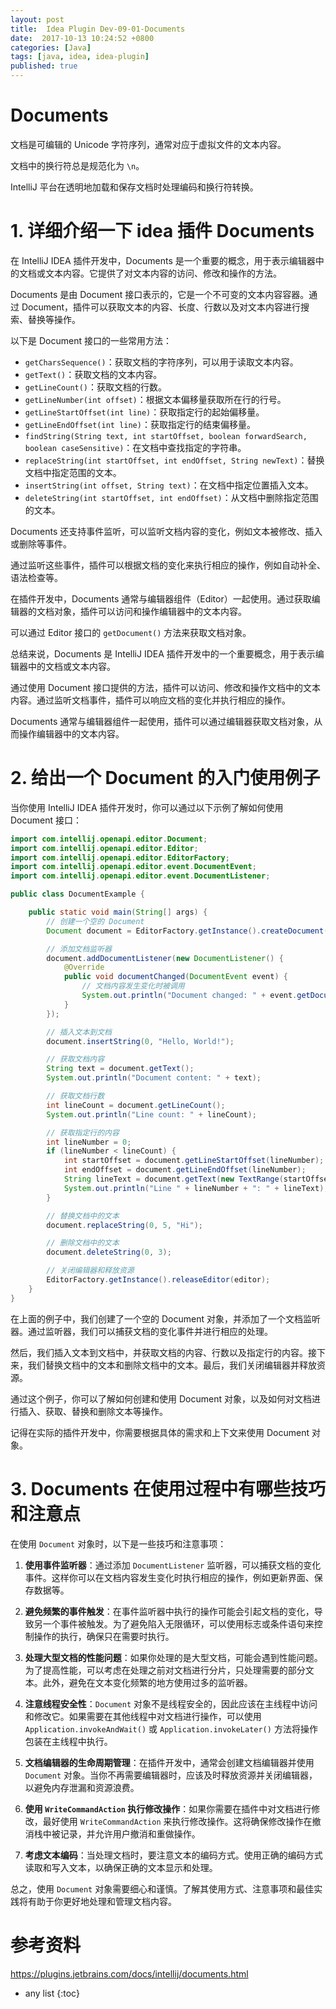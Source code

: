```yaml
---
layout: post
title:  Idea Plugin Dev-09-01-Documents
date:  2017-10-13 10:24:52 +0800
categories: [Java]
tags: [java, idea, idea-plugin]
published: true
---
```


# Documents

文档是可编辑的 Unicode 字符序列，通常对应于虚拟文件的文本内容。

文档中的换行符总是规范化为 `\n`。 

IntelliJ 平台在透明地加载和保存文档时处理编码和换行符转换。

# 1. 详细介绍一下 idea 插件 Documents

在 IntelliJ IDEA 插件开发中，Documents 是一个重要的概念，用于表示编辑器中的文档或文本内容。它提供了对文本内容的访问、修改和操作的方法。

Documents 是由 Document 接口表示的，它是一个不可变的文本内容容器。通过 Document，插件可以获取文本的内容、长度、行数以及对文本内容进行搜索、替换等操作。

以下是 Document 接口的一些常用方法：

- `getCharsSequence()`：获取文档的字符序列，可以用于读取文本内容。
- `getText()`：获取文档的文本内容。
- `getLineCount()`：获取文档的行数。
- `getLineNumber(int offset)`：根据文本偏移量获取所在行的行号。
- `getLineStartOffset(int line)`：获取指定行的起始偏移量。
- `getLineEndOffset(int line)`：获取指定行的结束偏移量。
- `findString(String text, int startOffset, boolean forwardSearch, boolean caseSensitive)`：在文档中查找指定的字符串。
- `replaceString(int startOffset, int endOffset, String newText)`：替换文档中指定范围的文本。
- `insertString(int offset, String text)`：在文档中指定位置插入文本。
- `deleteString(int startOffset, int endOffset)`：从文档中删除指定范围的文本。

Documents 还支持事件监听，可以监听文档内容的变化，例如文本被修改、插入或删除等事件。

通过监听这些事件，插件可以根据文档的变化来执行相应的操作，例如自动补全、语法检查等。

在插件开发中，Documents 通常与编辑器组件（Editor）一起使用。通过获取编辑器的文档对象，插件可以访问和操作编辑器中的文本内容。

可以通过 Editor 接口的 `getDocument()` 方法来获取文档对象。

总结来说，Documents 是 IntelliJ IDEA 插件开发中的一个重要概念，用于表示编辑器中的文档或文本内容。

通过使用 Document 接口提供的方法，插件可以访问、修改和操作文档中的文本内容。通过监听文档事件，插件可以响应文档的变化并执行相应的操作。 

Documents 通常与编辑器组件一起使用，插件可以通过编辑器获取文档对象，从而操作编辑器中的文本内容。

# 2. 给出一个 Document 的入门使用例子

当你使用 IntelliJ IDEA 插件开发时，你可以通过以下示例了解如何使用 Document 接口：

```java
import com.intellij.openapi.editor.Document;
import com.intellij.openapi.editor.Editor;
import com.intellij.openapi.editor.EditorFactory;
import com.intellij.openapi.editor.event.DocumentEvent;
import com.intellij.openapi.editor.event.DocumentListener;

public class DocumentExample {

    public static void main(String[] args) {
        // 创建一个空的 Document
        Document document = EditorFactory.getInstance().createDocument("");

        // 添加文档监听器
        document.addDocumentListener(new DocumentListener() {
            @Override
            public void documentChanged(DocumentEvent event) {
                // 文档内容发生变化时被调用
                System.out.println("Document changed: " + event.getDocument().getText());
            }
        });

        // 插入文本到文档
        document.insertString(0, "Hello, World!");

        // 获取文档内容
        String text = document.getText();
        System.out.println("Document content: " + text);

        // 获取文档行数
        int lineCount = document.getLineCount();
        System.out.println("Line count: " + lineCount);

        // 获取指定行的内容
        int lineNumber = 0;
        if (lineNumber < lineCount) {
            int startOffset = document.getLineStartOffset(lineNumber);
            int endOffset = document.getLineEndOffset(lineNumber);
            String lineText = document.getText(new TextRange(startOffset, endOffset));
            System.out.println("Line " + lineNumber + ": " + lineText);
        }

        // 替换文档中的文本
        document.replaceString(0, 5, "Hi");

        // 删除文档中的文本
        document.deleteString(0, 3);

        // 关闭编辑器和释放资源
        EditorFactory.getInstance().releaseEditor(editor);
    }
}
```

在上面的例子中，我们创建了一个空的 Document 对象，并添加了一个文档监听器。通过监听器，我们可以捕获文档的变化事件并进行相应的处理。

然后，我们插入文本到文档中，并获取文档的内容、行数以及指定行的内容。接下来，我们替换文档中的文本和删除文档中的文本。最后，我们关闭编辑器并释放资源。

通过这个例子，你可以了解如何创建和使用 Document 对象，以及如何对文档进行插入、获取、替换和删除文本等操作。

记得在实际的插件开发中，你需要根据具体的需求和上下文来使用 Document 对象。

# 3. Documents 在使用过程中有哪些技巧和注意点

在使用 `Document` 对象时，以下是一些技巧和注意事项：

1. **使用事件监听器**：通过添加 `DocumentListener` 监听器，可以捕获文档的变化事件。这样你可以在文档内容发生变化时执行相应的操作，例如更新界面、保存数据等。

2. **避免频繁的事件触发**：在事件监听器中执行的操作可能会引起文档的变化，导致另一个事件被触发。为了避免陷入无限循环，可以使用标志或条件语句来控制操作的执行，确保只在需要时执行。

3. **处理大型文档的性能问题**：如果你处理的是大型文档，可能会遇到性能问题。为了提高性能，可以考虑在处理之前对文档进行分片，只处理需要的部分文本。此外，避免在文本变化频繁的地方使用过多的监听器。

4. **注意线程安全性**：`Document` 对象不是线程安全的，因此应该在主线程中访问和修改它。如果需要在其他线程中对文档进行操作，可以使用 `Application.invokeAndWait()` 或 `Application.invokeLater()` 方法将操作包装在主线程中执行。

5. **文档编辑器的生命周期管理**：在插件开发中，通常会创建文档编辑器并使用 `Document` 对象。当你不再需要编辑器时，应该及时释放资源并关闭编辑器，以避免内存泄漏和资源浪费。

6. **使用 `WriteCommandAction` 执行修改操作**：如果你需要在插件中对文档进行修改，最好使用 `WriteCommandAction` 来执行修改操作。这将确保修改操作在撤消栈中被记录，并允许用户撤消和重做操作。

7. **考虑文本编码**：当处理文档时，要注意文本的编码方式。使用正确的编码方式读取和写入文本，以确保正确的文本显示和处理。

总之，使用 `Document` 对象需要细心和谨慎。了解其使用方式、注意事项和最佳实践将有助于你更好地处理和管理文档内容。


# 参考资料

https://plugins.jetbrains.com/docs/intellij/documents.html

* any list
{:toc}